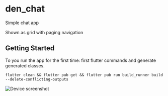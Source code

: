 # den_chat

Simple chat app

Shown as grid with paging navigation

## Getting Started

To you run the app for the first time:  first flutter commands and generate generated classes.

    flutter clean && flutter pub get && flutter pub run build_runner build --delete-conflicting-outputs

![Device screenshot](device-screen.png)
